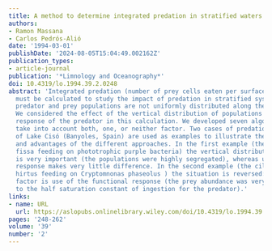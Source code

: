 ```yaml
---
title: A method to determine integrated predation in stratified waters
authors:
- Ramon Massana
- Carlos Pedrós‐Alió
date: '1994-03-01'
publishDate: '2024-08-05T15:04:49.002162Z'
publication_types:
- article-journal
publication: '*Limnology and Oceanography*'
doi: 10.4319/lo.1994.39.2.0248
abstract: 'Integrated predation (number of prey cells eaten per surface area and time)
  must be calculated to study the impact of predation in stratified systems where
  predator and prey populations are not uniformly distributed along the vertical axis.
  We considered the effect of the vertical distribution of populations and the functional
  response of the predator in this calculation. We developed seven algorithms which
  take into account both, one, or neither factor. Two cases of predation in the metalimnion
  of Lake Cisó (Banyoles, Spain) are used as examples to illustrate the limitations
  and advantages of the different approaches. In the first example (the rotifer Anuraeopsis
  fissa feeding on phototrophic purple bacteria) the vertical distribution of populations
  is very important (the populations were highly segregated), whereas use of the functional
  response makes very little difference. In the second example (the ciliate Coleps
  hirtus feeding on Cryptomnonas phaseolus ) the situation is reversed: the important
  factor is use of the functional response (the prey abundance was very high compared
  to the half saturation constant of ingestion for the predator).'
links:
- name: URL
  url: https://aslopubs.onlinelibrary.wiley.com/doi/10.4319/lo.1994.39.2.0248
pages: '248-262'
volume: '39'
number: '2'
---
```

